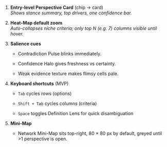 
1. **Entry-level Perspective Card** (chip → card)  
    _Shows stance summary, top drivers, one confidence bar._
    
2. **Heat-Map default zoom**  
    _Auto-collapses niche criteria; only top N (e.g. 7) columns visible until hover._
    
3. **Salience cues**
    
    - Contradiction Pulse blinks immediately.
        
    - Confidence Halo gives freshness vs certainty.
        
    - Weak evidence texture makes flimsy cells pale.
        
4. **Keyboard shortcuts** (MVP)
    
    - `Tab` cycles rows (options)
        
    - `Shift + Tab` cycles columns (criteria)
        
    - `Space` toggles Definition Lens for quick disambiguation
        
5. **Mini-Map**
        
    - Network Mini-Map sits top-right, 80 × 80 px by default, greyed until >1 perspective is open.